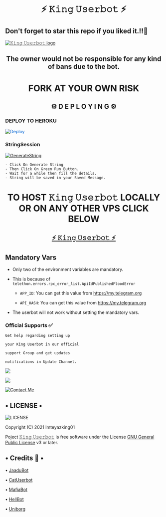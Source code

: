 <h1 align="center">⚡ 𝙺𝚒𝚗𝚐 𝚄𝚜𝚎𝚛𝚋𝚘𝚝  ⚡</h1>


<h2>Don't forget to star this repo if you liked it.!!💝</h2>

[![𝙺𝚒𝚗𝚐 𝚄𝚜𝚎𝚛𝚋𝚘𝚝 logo](https://telegra.ph/file/cc41bf154b1481f859b97.jpg)](https://t.me/AuraXUserbot)

<h2 align="center">The owner would not be responsible for any kind of bans due to the bot.</h2>

<h1 align="center">FORK AT YOUR OWN RISK</h1>

<h2 align="center">⚙️ D E P L O Y I N G ⚙️</h2>


<h3> DEPLOY TO HEROKU </h3>

<a href="https://dashboard.heroku.com/new?button-url=https://github.com/Imteyazking01/King_UserBot&template=https://github.com/Imteyazking01/King_UserBot" rel="nofollow" style="background-color: initial; box-sizing: border-box; color: #0366d6; text-decoration-line: none;"><img alt="Deploy" data-canonical-src="https://www.herokucdn.com/deploy/button.svg" src="https://camo.githubusercontent.com/83b0e95b38892b49184e07ad572c94c8038323fb/68747470733a2f2f7777772e6865726f6b7563646e2e636f6d2f6465706c6f792f627574746f6e2e737667" style="border-style: none; box-sizing: initial; max-width: 100%;" /></a></div>
</a>

<h3> StringSession </h3>


[![GenerateString](https://img.shields.io/badge/repl.it-generateString-yellowgreen)](https://replit.com/@iisgaurav/AuraXBot#main.py) 

    - Click On Generate String
    - Then Click On Green Run Button.
    - Wait for a while then fill the details.
    - String will be saved in your Saved Message.


<h1 align="center">TO HOST  𝙺𝚒𝚗𝚐 𝚄𝚜𝚎𝚛𝚋𝚘𝚝 LOCALLY OR ON ANY OTHER VPS CLICK BELOW</h1>

<h2 align="center"> <a href="https://github.com/Imteyazking01/King_UserBot">⚡ 𝙺𝚒𝚗𝚐 𝚄𝚜𝚎𝚛𝚋𝚘𝚝 ⚡</a></h2>

## Mandatory Vars

- Only two of the environment variables are mandatory.

- This is because of `telethon.errors.rpc_error_list.ApiIdPublishedFloodError`

    - `APP_ID`:   You can get this value from https://my.telegram.org

    - `API_HASH`:   You can get this value from https://my.telegram.org

- The userbot will not work without setting the mandatory vars.


### Official Supports ✅ 


```
Get help regarding setting up 

your 𝙺𝚒𝚗𝚐 𝚄𝚜𝚎𝚛𝚋𝚘𝚝 in our official 

support Group and get updates

notifications in Update Channel.
```

<a href="https://t.me/KingUserBot_Support"><img src="https://img.shields.io/badge/Join-Support%20Channel-red.svg?style=for-the-badge&logo=Telegram"></a>

<a href="https://t.me/King_fighter_Bot_support"><img src="https://img.shields.io/badge/Join-Support%20Group-blue.svg?style=for-the-badge&logo=Telegram"></a>


[![Contact Me](https://img.shields.io/badge/Telegram-Contact%20Me-informational)](https://t.me/Imteyaz_king)



<h2> • LICENSE • </h2>

![LICENSE](https://www.gnu.org/graphics/gplv3-or-later.png)

Copyright (C) 2021 Imteyazking01

Poject [𝙺𝚒𝚗𝚐 𝚄𝚜𝚎𝚛𝚋𝚘𝚝](https://github.com/Imteyazking01/King_UserBot) is free software under the License [GNU General Public License](https://www.gnu.org/licenses/gpl-3.0.html) v3 or later.




  <h2> • Credits 🏅 • </h2>

• [JaaduBot](https://github.com/Amberyt/JaaduBot)

• [CatUserbot](https://github.com/sandy1709/catuserbot)

• [MafiaBot](https://github.com/H1M4N5HU0P/MAFIA-BOT)

• [HellBot](https://github.com/Hellboy-OP/hellbot)

• [Uniborg](https://github.com/spechide/uniborg)



